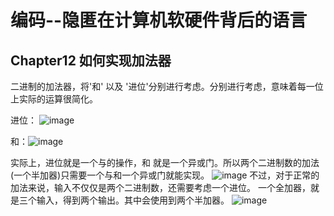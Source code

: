 # 编码--隐匿在计算机软硬件背后的语言
## Chapter12 如何实现加法器
二进制的加法器，将'和' 以及 '进位'分别进行考虑。分别进行考虑，意味着每一位上实际的运算很简化。

进位： ![image](https://github.com/ethan686/books/assets/73508499/1d28451a-3beb-4ab2-91f6-6ed376efbf7c)

和：![image](https://github.com/ethan686/books/assets/73508499/969a586e-cf87-48aa-89a3-38fe6a453684)

实际上，进位就是一个与的操作，和 就是一个异或门。所以两个二进制数的加法(一个半加器)只需要一个与和一个异或门就能实现。
![image](https://github.com/ethan686/books/assets/73508499/d0d642ca-e0ac-430f-bc13-ad91b4507164)
不过，对于正常的加法来说，输入不仅仅是两个二进制数，还需要考虑一个进位。
一个全加器，就是三个输入，得到两个输出。其中会使用到两个半加器。
![image](https://github.com/ethan686/books/assets/73508499/4b3c441f-3490-49a0-8ea8-66c981720d20)
